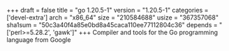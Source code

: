 +++
draft = false
title = "go 1.20.5-1"
version = "1.20.5-1"
categories = ['devel-extra']
arch = "x86_64"
size = "210584688"
usize = "367357068"
sha1sum = "50c3a40f4a85e0bd8a45caca110ee77112804c36"
depends = "['perl>=5.28.2', 'gawk']"
+++
Compiler and tools for the Go programming language from Google